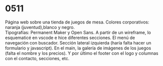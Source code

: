# 0511
Página web sobre una tienda de juegos de mesa.
Colores corporativos: naranja (juventud),blanco y negro. <br>
Tipografías: Permanent Maker y Open Sans.
A partir de un wireframe, lo esquematicé en vscode e hice diferentes secciones.
El menú de navegación con buscador.
Sección lateral izquierda (haría falta hacer un formulario y javascript).
En el main, la galería de imágenes de los juegos (falta el nombre y los precios).
Y por último el footer con el logo y columnas con el contacto, secciones, etc.
